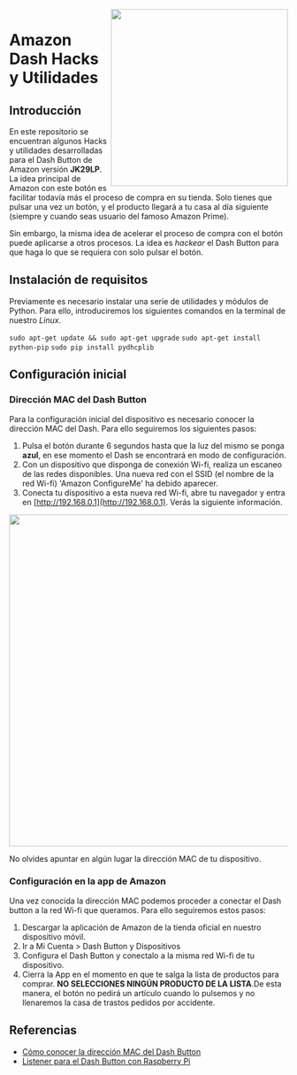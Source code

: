 <img width="320" src="https://images.britcdn.com/wp-content/uploads/2015/03/amazon-dash-button-2.png" align="right" />

# Amazon Dash Hacks y Utilidades

## Introducción

En este repositorio se encuentran algunos Hacks y utilidades desarrolladas para el Dash Button de Amazon versión **JK29LP**. La idea principal
de Amazon con este botón es facilitar todavía más el proceso de compra en su tienda. Solo tienes que pulsar una vez un botón,
y el producto llegará a tu casa al día siguiente (siempre y cuando seas usuario del famoso Amazon Prime).

Sin embargo, la misma idea de acelerar el proceso de compra con el botón puede aplicarse a otros procesos. La idea es *hackear* el
Dash Button para que haga lo que se requiera con solo pulsar el botón.

## Instalación de requisitos

Previamente es necesario instalar una serie de utilidades y módulos de Python. Para ello, introduciremos los siguientes
comandos en la terminal de nuestro *Linux*.

`sudo apt-get update && sudo apt-get upgrade`
`sudo apt-get install python-pip`
`sudo pip install pydhcplib`

## Configuración inicial

### Dirección MAC del Dash Button
Para la configuración inicial del dispositivo es necesario conocer la dirección MAC del Dash. Para ello seguiremos los siguientes pasos:
1. Pulsa el botón durante 6 segundos hasta que la luz del mismo se ponga **azul**, en ese momento el Dash se encontrará en modo de configuración.
2. Con un dispositivo que disponga de conexión Wi-fi, realiza un escaneo de las redes disponibles. Una nueva red con el SSID (el nombre de la red
  Wi-fi) 'Amazon ConfigureMe' ha debido aparecer.
3. Conecta tu dispositivo a esta nueva red Wi-fi, abre tu navegador y entra en [http://192.168.0.1](http://192.168.0.1). Verás la siguiente información.

<img width="600" src="https://cdn-images-1.medium.com/max/800/1*wdPTqesE6QpJVUgZZY9gEA.png" align="center" />

No olvides apuntar en algún lugar la dirección MAC de tu dispositivo.

### Configuración en la app de Amazon
Una vez conocida la dirección MAC podemos proceder a conectar el Dash button a la red Wi-fi que queramos. Para ello seguiremos estos pasos:
1. Descargar la aplicación de Amazon de la tienda oficial en nuestro dispositivo móvil.
2. Ir a Mi Cuenta > Dash Button y Dispositivos
3. Configura el Dash Button y conectalo a la misma red Wi-fi de tu dispositivo.
4. Cierra la App en el momento en que te salga la lista de productos para comprar. **NO SELECCIONES NINGÚN PRODUCTO DE LA LISTA**.De esta manera, el botón
no pedirá un artículo cuando lo pulsemos y no llenaremos la casa de trastos pedidos por accidente.

## Referencias

- [Cómo conocer la dirección MAC del Dash Button](https://medium.com/@bahman./hack-the-amazon-dash-button-jk29lp-on-macos-sierra-fe8b2312a471)
- [Listener para el Dash Button con Raspberry Pi](https://www.nathankowald.com/blog/2017/05/dash-button-with-raspberry-pi/)
